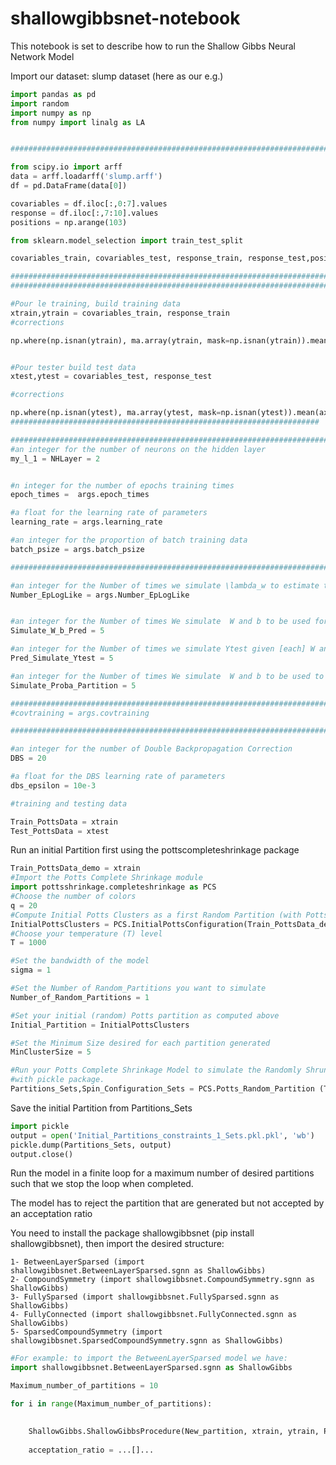 # shallowgibbsnet-notebook
This notebook is set to describe how to run the Shallow Gibbs Neural Network Model

Import our dataset: slump dataset (here as our e.g.)


```python
import pandas as pd
import random
import numpy as np
from numpy import linalg as LA


##################################################################################### COPULE DATA ###################################################################################

from scipy.io import arff
data = arff.loadarff('slump.arff')
df = pd.DataFrame(data[0])

covariables = df.iloc[:,0:7].values
response = df.iloc[:,7:10].values
positions = np.arange(103)

from sklearn.model_selection import train_test_split

covariables_train, covariables_test, response_train, response_test,positions_train,positions_test = train_test_split(covariables, response,positions, test_size=0.33, random_state=42)

####################################################################################################################################################################################
####################################################################################################################################################################################

#Pour le training, build training data
xtrain,ytrain = covariables_train, response_train
#corrections

np.where(np.isnan(ytrain), ma.array(ytrain, mask=np.isnan(ytrain)).mean(axis=0), ytrain)


#Pour tester build test data
xtest,ytest = covariables_test, response_test 

#corrections

np.where(np.isnan(ytest), ma.array(ytest, mask=np.isnan(ytest)).mean(axis=0), ytest) 
#####################################################################
```


```python
#######################################################################################################################################
#an integer for the number of neurons on the hidden layer
my_l_1 = NHLayer = 2


#n integer for the number of epochs training times
epoch_times =  args.epoch_times

#a float for the learning rate of parameters
learning_rate = args.learning_rate

#an integer for the proportion of batch training data
batch_psize = args.batch_psize

######################################################################################################################################

#an integer for the Number of times we simulate \lambda_w to estimate the Expected-loglikelihood Score
Number_EpLogLike = args.Number_EpLogLike 


#an integer for the Number of times We simulate  W and b to be used for sampling the predicted test data from the model
Simulate_W_b_Pred = 5

#an integer for the Number of times we simulate Ytest given [each] W and b
Pred_Simulate_Ytest = 5

#an integer for the Number of times We simulate  W and b to be used to estimate the probability of acceptation each partition
Simulate_Proba_Partition = 5 

######################################################################################################################################
#covtraining = args.covtraining

######################################################################################################################################

#an integer for the number of Double Backpropagation Correction
DBS = 20

#a float for the DBS learning rate of parameters
dbs_epsilon = 10e-3

#training and testing data

Train_PottsData = xtrain
Test_PottsData = xtest
```

Run an initial Partition first using the pottscompleteshrinkage package


```python
Train_PottsData_demo = xtrain
#Import the Potts Complete Shrinkage module
import pottsshrinkage.completeshrinkage as PCS
#Choose the number of colors
q = 20
#Compute Initial Potts Clusters as a first Random Partition (with Potts Model)
InitialPottsClusters = PCS.InitialPottsConfiguration(Train_PottsData_demo, q, Kernel="Mercer")
#Choose your temperature (T) level
T = 1000

#Set the bandwidth of the model
sigma = 1

#Set the Number of Random_Partitions you want to simulate
Number_of_Random_Partitions = 1

#Set your initial (random) Potts partition as computed above
Initial_Partition = InitialPottsClusters

#Set the Minimum Size desired for each partition generated
MinClusterSize = 5

#Run your Potts Complete Shrinkage Model to simulate the Randomly Shrunk Potts Partitions. Partitions_Sets is a dictionary that can be saved 
#with pickle package.
Partitions_Sets,Spin_Configuration_Sets = PCS.Potts_Random_Partition (Train_PottsData_demo, T, sigma, Number_of_Random_Partitions, MinClusterSize, Initial_Partition,  Kernel="Mercer")

```

Save the initial Partition from Partitions_Sets


```python
import pickle
output = open('Initial_Partitions_constraints_1_Sets.pkl.pkl', 'wb')
pickle.dump(Partitions_Sets, output)
output.close()
```

Run the model in a finite loop for a maximum number of desired partitions such that we stop the loop when completed.

The model has to reject the partition that are generated but not accepted by an acceptation ratio

You need to install the package shallowgibbsnet (pip install shallowgibbsnet), then import the desired structure:
    
    1- BetweenLayerSparsed (import shallowgibbsnet.BetweenLayerSparsed.sgnn as ShallowGibbs)
    2- CompoundSymmetry (import shallowgibbsnet.CompoundSymmetry.sgnn as ShallowGibbs)
    3- FullySparsed (import shallowgibbsnet.FullySparsed.sgnn as ShallowGibbs)
    4- FullyConnected (import shallowgibbsnet.FullyConnected.sgnn as ShallowGibbs)
    5- SparsedCompoundSymmetry (import shallowgibbsnet.SparsedCompoundSymmetry.sgnn as ShallowGibbs)


```python
#For example: to import the BetweenLayerSparsed model we have:
import shallowgibbsnet.BetweenLayerSparsed.sgnn as ShallowGibbs
```


```python
Maximum_number_of_partitions = 10

for i in range(Maximum_number_of_partitions):

    
    ShallowGibbs.ShallowGibbsProcedure(New_partition, xtrain, ytrain, Partitions_Sets,partition_position, xtest,ytest,my_l_1,epoch_times, learning_rate,batch_psize,Number_EpLogLike, Simulate_W_b_Pred, Pred_Simulate_Ytest,Simulate_Proba_Partition, DBS, dbs_epsilon)
    
    acceptation_ratio = ...[]...
    
```
